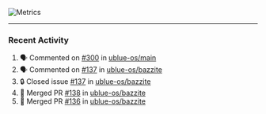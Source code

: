 ![Metrics](https://metrics.lecoq.io/KyleGospo?template=classic&base=header%2C%20activity%2C%20community%2C%20repositories%2C%20metadata&base.indepth=false&base.hireable=false&base.skip=false&config.timezone=America%2FLos_Angeles)

---
### Recent Activity
<!--START_SECTION:activity-->
1. 🗣 Commented on [#300](https://github.com/ublue-os/main/pull/300#issuecomment-1676181044) in [ublue-os/main](https://github.com/ublue-os/main)
2. 🗣 Commented on [#137](https://github.com/ublue-os/bazzite/issues/137#issuecomment-1676173708) in [ublue-os/bazzite](https://github.com/ublue-os/bazzite)
3. 🔒 Closed issue [#137](https://github.com/ublue-os/bazzite/issues/137) in [ublue-os/bazzite](https://github.com/ublue-os/bazzite)
4. 🎉 Merged PR [#138](https://github.com/ublue-os/bazzite/pull/138) in [ublue-os/bazzite](https://github.com/ublue-os/bazzite)
5. 🎉 Merged PR [#136](https://github.com/ublue-os/bazzite/pull/136) in [ublue-os/bazzite](https://github.com/ublue-os/bazzite)
<!--END_SECTION:activity-->
